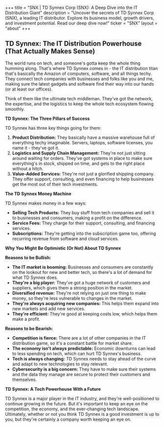 +++
title = "SNX |  TD Synnex Corp (SNX): A Deep Dive into the IT Distribution Giant"
description = "Uncover the secrets of TD Synnex Corp (SNX), a leading IT distributor.  Explore its business model, growth drivers, and investment potential. Read our deep dive now!"
ticker = "SNX"
layout = "about"
+++

        


## TD Synnex: The IT Distribution Powerhouse (That Actually Makes Sense)

The world runs on tech, and someone's gotta keep the whole thing humming along.  That's where TD Synnex comes in - the IT distribution titan that's basically the Amazon of computers, software, and all things techy. They connect tech companies with businesses and folks like you and me, making sure the latest gadgets and software find their way into our hands (or at least our offices). 

Think of them like the ultimate tech middleman.  They've got the network, the expertise, and the logistics to keep the whole tech ecosystem flowing smoothly.

**TD Synnex: The Three Pillars of Success**

TD Synnex has three key things going for them:

1. **Product Distribution:** They basically have a massive warehouse full of everything techy imaginable. Servers, laptops, software licenses, you name it - they've got it. 
2. **Logistics and Supply Chain Management:** They're not just sitting around waiting for orders. They've got systems in place to make sure everything's in stock, shipped on time, and gets to the right place without a hitch.
3. **Value-Added Services:** They're not just a glorified shipping company. They offer support, consulting, and even financing to help businesses get the most out of their tech investments. 

**The TD Synnex Money Machine**

TD Synnex makes money in a few ways:

* **Selling Tech Products:** They buy stuff from tech companies and sell it to businesses and consumers, making a profit on the difference.
* **Service Fees:** They charge for their support, consulting, and financing services.
* **Subscriptions:** They're getting into the subscription game too, offering recurring revenue from software and cloud services.

**Why You Might Be Optimistic (Or Not) About TD Synnex**

**Reasons to be Bullish:**

* **The IT market is booming:**  Businesses and consumers are constantly on the lookout for new and better tech, so there's a lot of demand for what TD Synnex does.
* **They're a big player:** They've got a huge network of customers and suppliers, which gives them a strong position in the market.
* **Diversified revenue:** They're not relying on just one thing to make money, so they're less vulnerable to changes in the market.
* **They're always acquiring new companies:** This helps them expand into new markets and add new services.
* **They're efficient:** They're good at keeping costs low, which helps them make a profit.

**Reasons to be Bearish:**

* **Competition is fierce:** There are a lot of other companies in the IT distribution game, so it's a constant battle for market share.
* **The economy isn't always predictable:** Economic downturns can lead to less spending on tech, which can hurt TD Synnex's business.
* **Tech is always changing:** TD Synnex needs to stay ahead of the curve and adapt to new technologies to stay relevant. 
* **Cybersecurity is a big concern:** They have to make sure their systems and the data they manage are secure to protect their customers and themselves.

**TD Synnex:  A Tech Powerhouse With a Future**

TD Synnex is a major player in the IT industry, and they're well-positioned to continue growing in the future.  But it's important to keep an eye on the competition, the economy, and the ever-changing tech landscape.  Ultimately, whether or not you think TD Synnex is a good investment is up to you, but they're certainly a company worth keeping an eye on. 

        